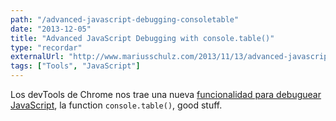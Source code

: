 ```yaml
---
path: "/advanced-javascript-debugging-consoletable"
date: "2013-12-05"
title: "Advanced JavaScript Debugging with console.table()"
type: "recordar"
externalUrl: "http://www.mariusschulz.com/2013/11/13/advanced-javascript-debugging-with-consoletable"
tags: ["Tools", "JavaScript"]
---
```


Los devTools de Chrome nos trae una nueva [funcionalidad para debuguear JavaScript](http://www.mariusschulz.com/2013/11/13/advanced-javascript-debugging-with-consoletable), la function `console.table()`, good stuff.
